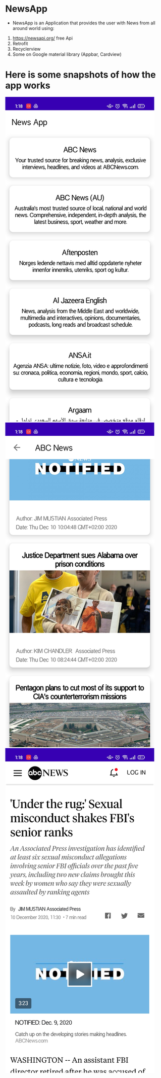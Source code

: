 # NewsApp
 - NewsApp is an Application that provides the user with News from all around world using:
  1. https://newsapi.org/ free Api 
  2. Retrofit
  3. Recyclerview
  4. Some on Google material library (Appbar, Cardview)

# Here is some snapshots of how the app works 
![alt text](https://github.com/AbdulrahmanAli19/NewsApp/blob/master/Screenshot_2020-12-10-13-18-31-57_e1ee7f51c6ee7e39236c13efe21fcc8f%20(1).jpg)
![alt text](https://github.com/AbdulrahmanAli19/NewsApp/blob/master/Screenshot_2020-12-10-13-18-39-53_e1ee7f51c6ee7e39236c13efe21fcc8f%20(1).jpg)
![alt text](https://github.com/AbdulrahmanAli19/NewsApp/blob/master/Screenshot_2020-12-10-13-18-48-23_e1ee7f51c6ee7e39236c13efe21fcc8f%20(1).jpg)


